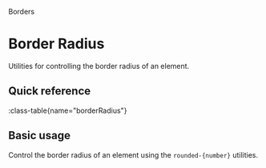 <span text-primary fw-600>Borders</span>

# Border Radius

Utilities for controlling the border radius of an element.

## Quick reference

:class-table{name="borderRadius"}

## Basic usage

Control the border radius of an element using the `rounded-{number}` utilities.
